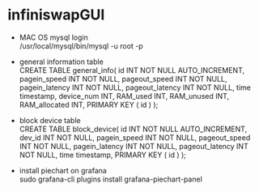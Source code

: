 # infiniswapGUI
* MAC OS mysql login <br>
/usr/local/mysql/bin/mysql -u root -p

* general information table <br>
CREATE TABLE general_info(
    id INT NOT NULL AUTO_INCREMENT,
    pagein_speed INT NOT NULL,
    pageout_speed INT NOT NULL,
    pagein_latency INT NOT NULL,
    pageout_latency INT NOT NULL,
    time timestamp,
    device_num INT,
    RAM_used INT,
    RAM_unused INT,
    RAM_allocated INT,
    PRIMARY KEY ( id )
    );

* block device table <br>
CREATE TABLE block_device(  id INT NOT NULL AUTO_INCREMENT, dev_id INT NOT NULL, 
pagein_speed INT NOT NULL, pageout_speed INT NOT NULL, pagein_latency INT NOT NULL,
pageout_latency INT NOT NULL, time timestamp, PRIMARY KEY ( id ) );

* install piechart on grafana <br>
sudo grafana-cli plugins install grafana-piechart-panel
